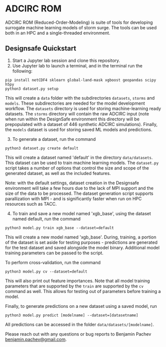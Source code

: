 # ADCIRC ROM
ADCIRC ROM (Reduced-Order-Modeling) is suite of tools for developing surrogate machine learning models of storm surge.
The tools can be used both in an HPC and a single-threaded environment.

## Designsafe Quickstart

1. Start a Jupyter lab session and clone this repository.
2. Use Jupyter lab to launch a terminal, and in the terminal run the following:
```
pip install netCDF4 sklearn global-land-mask xgboost geopandas scipy h5py
python3 dataset.py setup
```

This will create a `data` folder with the subdirectories `datasets`, `storms` and `models`.
These subdirectories are needed for the model development workflow. The `datasets` directory is used for storing
machine-learning ready datasets. The `storms` directory will contain the raw ADCIRC input (note when run within the DesignSafe
environment this directory will be prepopulated with a dataset of 446 synthetic ADCIRC simulations).
Finally, the `models` dataset is used for storing saved ML models and predictions.

3. To generate a dataset, run the command 
```
python3 dataset.py create default
```

This will create a dataset named 'default' in the directory `data/datasets`.
This dataset can be used to train machine learning models.
The `dataset.py` script takes a number of options that control the size and scope of the generated dataset,
as well as the included features.

Note: with the default settings, dataset
creation in the Designsafe environment will take a few hours due to the lack of MPI support and the
size of the data to be processed. The dataset generation script supports parallization with MPI - and is significantly
faster when run on HPC resources such as TACC.
 

4. To train and save a new model named 'xgb_base', using the dataset named default, run the command
```
python3 model.py train xgb_base --dataset=default
```

This will create a new model named 'xgb_base'. During, training, a portion of the dataset is set aside
for testing purposes - predictions are generated for the test dataset and saved alongside the model binary.
Additional model training parameters can be passed to the script.

To perform cross-validation, run the command

```
python3 model.py cv --dataset=default
```

This will also print out feature importances. Note that all model training parameters that are supported by the
`train` are supported by the `cv` command as well. This allows for testing out of parameters before training a model.

Finally, to generate predictions on a new dataset using a saved model, run
```
python3 model.py predict [modelname] --dataset=[datasetname]
```

All predictions can be accessed in the folder `data/datasets/[modelname]`.

Please reach out with any questions or bug reports to Benjamin Pachev <benjamin.pachev@gmail.com>.
